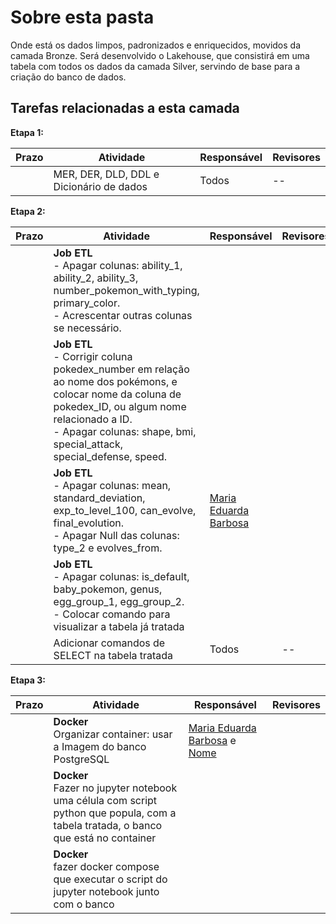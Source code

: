 # Sobre esta pasta 

Onde está os dados limpos, padronizados e enriquecidos, movidos da camada Bronze. Será desenvolvido o Lakehouse, que consistirá em uma tabela com todos os dados da camada Silver, servindo de base para a criação do banco de dados.

## Tarefas relacionadas a esta camada 

**Etapa 1:**

|  Prazo | Atividade | Responsável| Revisores |  
|--------|-----------|--------------| ----------|
|       | MER, DER, DLD, DDL e Dicionário de dados       | Todos  | -- | 

**Etapa 2:**

|  Prazo | Atividade | Responsável| Revisores |  
|--------|-----------|--------------| ----------|
|       | **Job ETL**<br> - Apagar colunas: ability_1, ability_2, ability_3, number_pokemon_with_typing, primary_color. <br>- Acrescentar outras colunas se necessário.   |  |  |
|       | **Job ETL**<br>- Corrigir coluna pokedex_number em relação ao nome dos pokémons, e colocar nome da coluna de pokedex_ID, ou algum nome relacionado a ID.<br>- Apagar colunas: shape, bmi, special_attack, special_defense, speed.  |  |  |
|       | **Job ETL**<br> - Apagar colunas: mean, standard_deviation, exp_to_level_100, can_evolve, final_evolution. <br>- Apagar Null das colunas: type_2 e evolves_from. | [Maria Eduarda Barbosa](https://github.com/Madu01) |  |
|       | **Job ETL**<br> - Apagar colunas: is_default, baby_pokemon, genus, egg_group_1, egg_group_2. <br> - Colocar comando para visualizar a tabela já tratada |  |  |
|       | Adicionar comandos de SELECT na tabela tratada  | Todos | -- |

**Etapa 3:**

|  Prazo | Atividade | Responsável| Revisores |  
|--------|-----------|--------------| ----------|
|       | **Docker**<br> Organizar container: usar a Imagem do banco PostgreSQL | [Maria Eduarda Barbosa](https://github.com/Madu01) e [Nome]() |  |
|       | **Docker**<br> Fazer no jupyter notebook uma célula com script python que  popula, com a tabela tratada, o banco que está no container |  |  |
|       | **Docker**<br> fazer docker compose que executar o script do jupyter notebook junto com o banco |  |  |